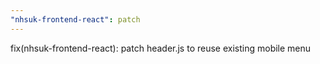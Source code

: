 ```yaml
---
"nhsuk-frontend-react": patch
---
```


fix(nhsuk-frontend-react): patch header.js to reuse existing mobile menu
